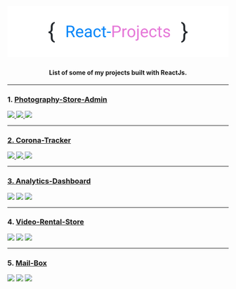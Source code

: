 <h1 align="center">
  <img src="https://raw.githubusercontent.com/neeleshio/React-Projects-Lists/master/rp.png" alt="react-projects" width="600">
</h1>

<h4 align="center">List of some of my projects built with ReactJs.</h4>

<hr/>

### 1. [Photography-Store-Admin](https://github.com/neeleshio/Photography-Store#--)
<div>
  <a href="https://photography-store.vercel.app/"><img src="https://img.shields.io/badge/live-yes-blueviolet">
  <img src="https://img.shields.io/badge/responsive-full-red">
  <img src="https://img.shields.io/badge/license-MIT-blue.svg">
</div>
  
<hr/>

### 2. [Corona-Tracker](https://github.com/neeleshio/Corona-Tracker#--)
<div>
  <a href="https://coronatrackerindia.vercel.app/"><img src="https://img.shields.io/badge/live-yes-blueviolet">
  <img src="https://img.shields.io/badge/responsive-full-red">
  <img src="https://img.shields.io/badge/license-MIT-blue.svg">
</div>
    
<hr/>

 ### 3. [Analytics-Dashboard](https://github.com/neeleshio/Analytics-Dashboard#--)
<div>
  <img src="https://img.shields.io/badge/live-private-blueviolet">
  <img src="https://img.shields.io/badge/responsive-semi-red">
  <img src="https://img.shields.io/badge/license-frontrow-blue.svg">
</div>
  
<hr/>

 ### 4. [Video-Rental-Store](https://github.com/neeleshio/Video-Rental-Store#--)
<div>
  <img src="https://img.shields.io/badge/live-yes-blueviolet">
  <img src="https://img.shields.io/badge/responsive-semi-red">
  <img src="https://img.shields.io/badge/license-MIT-blue.svg">
</div>
  
<hr/>

 ### 5. [Mail-Box](https://github.com/neeleshio/Mail-Box#--)
<div>
  <img src="https://img.shields.io/badge/live-no-blueviolet">
  <img src="https://img.shields.io/badge/responsive-semi-red">
  <img src="https://img.shields.io/badge/license-MIT-blue.svg">
</div>
